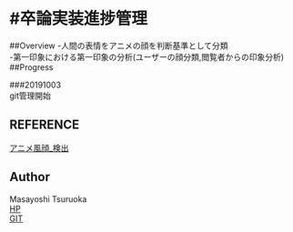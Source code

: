 #卒論実装進捗管理
====
##Overview
-人間の表情をアニメの顔を判断基準として分類  
-第一印象における第一印象の分析(ユーザーの顔分類,閲覧者からの印象分析)  
##Progress

###20191003  
git管理開始

## REFERENCE

[アニメ風顔_検出](https://github.com/nagadomi/lbpcascade_animeface)

## Author
Masayoshi Tsuruoka  
[HP](https://www.ht.sfc.keio.ac.jp/~massaman/)  
[GIT](https://github.com/Masayo4)   
